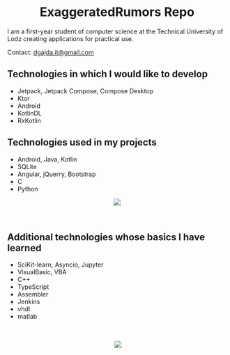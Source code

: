 <h1 align="center">ExaggeratedRumors Repo</h1>

I am a first-year student of computer science at the Technical University of Lodz creating applications for practical use. 

Contact:  dgajda.it@gmail.com

## Technologies in which I would like to develop

- Jetpack, Jetpack Compose, Compose Desktop
- Ktor
- Android
- KotlinDL
- RxKotlin


## Technologies used in my projects

- Android, Java, Kotlin
- SQLite
- Angular, jQuerry, Bootstrap
- C
- Python

<p align="center"><img align="center" src="https://github-readme-stats.vercel.app/api/top-langs?username=ExaggeratedRumors&show_icons=true&locale=en&layout=compact&theme=synthwave"/></p>
&nbsp;

## Additional technologies whose basics I have learned

- SciKit-learn, Asyncio, Jupyter
- VisualBasic, VBA
- C++
- TypeScript
- Assembler
- Jenkins
- vhdl
- matlab

&nbsp;

<p align="center">&nbsp;<img align="center" src="https://github-readme-stats.vercel.app/api?username=ExaggeratedRumors&show_icons=true&theme=synthwave"/></p>



